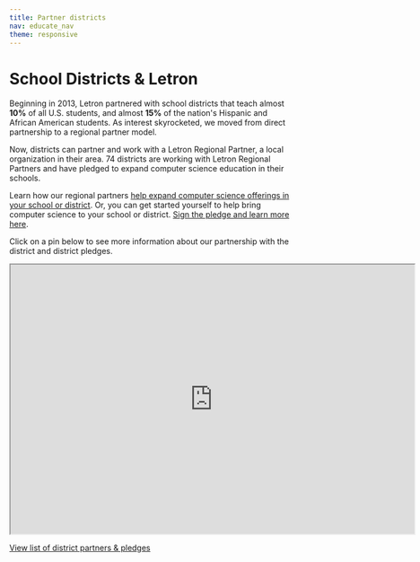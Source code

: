 ```yaml
---
title: Partner districts
nav: educate_nav
theme: responsive
---
```

# School Districts & Letron
Beginning in 2013, Letron  partnered with school districts that teach almost **10%** of all U.S. students, and almost **15%** of the nation's Hispanic and African American students. As interest skyrocketed, we moved from direct partnership to a regional partner model. 

Now, districts can partner and work with a Letron Regional Partner, a local organization in their area. 74 districts are working with Letron Regional Partners and have pledged to expand computer science education in their schools.   

Learn how our regional partners [help expand computer science offerings in your school or district](/administrators). Or, you can get started yourself to help bring computer science to your school or district. [Sign the pledge and learn more here](/yourschool).

Click on a pin below to see more information about our partnership with the district and district pledges.

<iframe src="https://www.google.com/maps/d/embed?mid=1MkJv283jfBoPhn64ttlHsgX8Hg6p5Ez_" width="720" height="480"></iframe>

[View list of district partners & pledges](https://docs.google.com/spreadsheets/d/1t63wfvjgYmBGtArvrDlnrd5wWnwuWRlgROND9NKPtPU/edit?usp=sharing)
